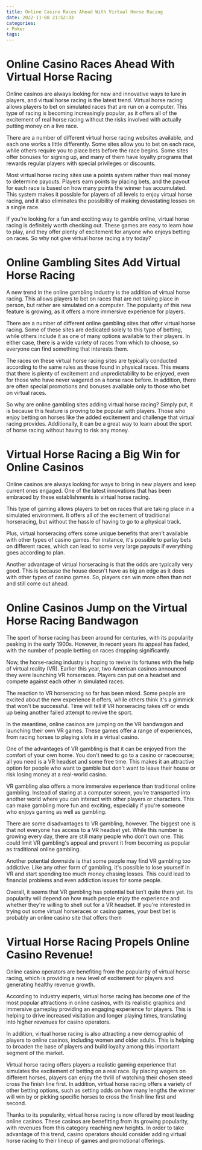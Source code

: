 ```yaml
---
title: Online Casino Races Ahead With Virtual Horse Racing
date: 2022-11-08 21:52:33
categories:
- Poker
tags:
---
```



#  Online Casino Races Ahead With Virtual Horse Racing

Online casinos are always looking for new and innovative ways to lure in players, and virtual horse racing is the latest trend. Virtual horse racing allows players to bet on simulated races that are run on a computer. This type of racing is becoming increasingly popular, as it offers all of the excitement of real horse racing without the risks involved with actually putting money on a live race.

There are a number of different virtual horse racing websites available, and each one works a little differently. Some sites allow you to bet on each race, while others require you to place bets before the race begins. Some sites offer bonuses for signing up, and many of them have loyalty programs that rewards regular players with special privileges or discounts.

Most virtual horse racing sites use a points system rather than real money to determine payouts. Players earn points by placing bets, and the payout for each race is based on how many points the winner has accumulated. This system makes it possible for players of all levels to enjoy virtual horse racing, and it also eliminates the possibility of making devastating losses on a single race.

If you're looking for a fun and exciting way to gamble online, virtual horse racing is definitely worth checking out. These games are easy to learn how to play, and they offer plenty of excitement for anyone who enjoys betting on races. So why not give virtual horse racing a try today?

#  Online Gambling Sites Add Virtual Horse Racing

A new trend in the online gambling industry is the addition of virtual horse racing. This allows players to bet on races that are not taking place in person, but rather are simulated on a computer. The popularity of this new feature is growing, as it offers a more immersive experience for players.

There are a number of different online gambling sites that offer virtual horse racing. Some of these sites are dedicated solely to this type of betting, while others include it as one of many options available to their players. In either case, there is a wide variety of races from which to choose, so everyone can find something that interests them.

The races on these virtual horse racing sites are typically conducted according to the same rules as those found in physical races. This means that there is plenty of excitement and unpredictability to be enjoyed, even for those who have never wagered on a horse race before. In addition, there are often special promotions and bonuses available only to those who bet on virtual races.

So why are online gambling sites adding virtual horse racing? Simply put, it is because this feature is proving to be popular with players. Those who enjoy betting on horses like the added excitement and challenge that virtual racing provides. Additionally, it can be a great way to learn about the sport of horse racing without having to risk any money.

#  Virtual Horse Racing a Big Win for Online Casinos

Online casinos are always looking for ways to bring in new players and keep current ones engaged. One of the latest innovations that has been embraced by these establishments is virtual horse racing.

This type of gaming allows players to bet on races that are taking place in a simulated environment. It offers all of the excitement of traditional horseracing, but without the hassle of having to go to a physical track.

Plus, virtual horseracing offers some unique benefits that aren't available with other types of casino games. For instance, it's possible to parlay bets on different races, which can lead to some very large payouts if everything goes according to plan.

Another advantage of virtual horseracing is that the odds are typically very good. This is because the house doesn't have as big an edge as it does with other types of casino games. So, players can win more often than not and still come out ahead.

#  Online Casinos Jump on the Virtual Horse Racing Bandwagon

The sport of horse racing has been around for centuries, with its popularity peaking in the early 1900s. However, in recent years its appeal has faded, with the number of people betting on races dropping significantly.

Now, the horse-racing industry is hoping to revive its fortunes with the help of virtual reality (VR). Earlier this year, two American casinos announced they were launching VR horseraces. Players can put on a headset and compete against each other in simulated races.

The reaction to VR horseracing so far has been mixed. Some people are excited about the new experience it offers, while others think it's a gimmick that won't be successful. Time will tell if VR horseracing takes off or ends up being another failed attempt to revive the sport.

In the meantime, online casinos are jumping on the VR bandwagon and launching their own VR games. These games offer a range of experiences, from racing horses to playing slots in a virtual casino.

One of the advantages of VR gambling is that it can be enjoyed from the comfort of your own home. You don't need to go to a casino or racecourse; all you need is a VR headset and some free time. This makes it an attractive option for people who want to gamble but don't want to leave their house or risk losing money at a real-world casino.

VR gambling also offers a more immersive experience than traditional online gambling. Instead of staring at a computer screen, you're transported into another world where you can interact with other players or characters. This can make gambling more fun and exciting, especially if you're someone who enjoys gaming as well as gambling.

There are some disadvantages to VR gambling, however. The biggest one is that not everyone has access to a VR headset yet. While this number is growing every day, there are still many people who don't own one. This could limit VR gambling's appeal and prevent it from becoming as popular as traditional online gambling.

Another potential downside is that some people may find VR gambling too addictive. Like any other form of gambling, it's possible to lose yourself in VR and start spending too much money chasing losses. This could lead to financial problems and even addiction issues for some people.

Overall, it seems that VR gambling has potential but isn't quite there yet. Its popularity will depend on how much people enjoy the experience and whether they're willing to shell out for a VR headset. If you're interested in trying out some virtual horseraces or casino games, your best bet is probably an online casino site that offers them

#  Virtual Horse Racing Propels Online Casino Revenue!

Online casino operators are benefiting from the popularity of virtual horse racing, which is providing a new level of excitement for players and generating healthy revenue growth.

According to industry experts, virtual horse racing has become one of the most popular attractions in online casinos, with its realistic graphics and immersive gameplay providing an engaging experience for players. This is helping to drive increased visitation and longer playing times, translating into higher revenues for casino operators.

In addition, virtual horse racing is also attracting a new demographic of players to online casinos, including women and older adults. This is helping to broaden the base of players and build loyalty among this important segment of the market.

Virtual horse racing offers players a realistic gaming experience that simulates the excitement of betting on a real race. By placing wagers on different horses, players can enjoy the thrill of watching their chosen steed cross the finish line first. In addition, virtual horse racing offers a variety of other betting options, such as setting odds on how many lengths the winner will win by or picking specific horses to cross the finish line first and second.

Thanks to its popularity, virtual horse racing is now offered by most leading online casinos. These casinos are benefitting from its growing popularity, with revenues from this category reaching new heights. In order to take advantage of this trend, casino operators should consider adding virtual horse racing to their lineup of games and promotional offerings.